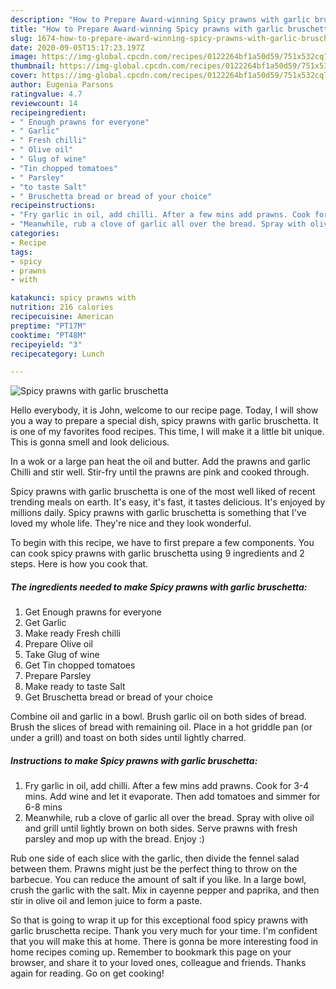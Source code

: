 ```yaml
---
description: "How to Prepare Award-winning Spicy prawns with garlic bruschetta"
title: "How to Prepare Award-winning Spicy prawns with garlic bruschetta"
slug: 1674-how-to-prepare-award-winning-spicy-prawns-with-garlic-bruschetta
date: 2020-09-05T15:17:23.197Z
image: https://img-global.cpcdn.com/recipes/0122264bf1a50d59/751x532cq70/spicy-prawns-with-garlic-bruschetta-recipe-main-photo.jpg
thumbnail: https://img-global.cpcdn.com/recipes/0122264bf1a50d59/751x532cq70/spicy-prawns-with-garlic-bruschetta-recipe-main-photo.jpg
cover: https://img-global.cpcdn.com/recipes/0122264bf1a50d59/751x532cq70/spicy-prawns-with-garlic-bruschetta-recipe-main-photo.jpg
author: Eugenia Parsons
ratingvalue: 4.7
reviewcount: 14
recipeingredient:
- " Enough prawns for everyone"
- " Garlic"
- " Fresh chilli"
- " Olive oil"
- " Glug of wine"
- "Tin chopped tomatoes"
- " Parsley"
- "to taste Salt"
- " Bruschetta bread or bread of your choice"
recipeinstructions:
- "Fry garlic in oil, add chilli. After a few mins add prawns. Cook for 3-4 mins. Add wine and let it evaporate. Then add tomatoes and simmer for 6-8 mins"
- "Meanwhile, rub a clove of garlic all over the bread. Spray with olive oil and grill until lightly brown on both sides. Serve prawns with fresh parsley and mop up with the bread. Enjoy :)"
categories:
- Recipe
tags:
- spicy
- prawns
- with

katakunci: spicy prawns with 
nutrition: 216 calories
recipecuisine: American
preptime: "PT17M"
cooktime: "PT48M"
recipeyield: "3"
recipecategory: Lunch

---
```



![Spicy prawns with garlic bruschetta](https://img-global.cpcdn.com/recipes/0122264bf1a50d59/751x532cq70/spicy-prawns-with-garlic-bruschetta-recipe-main-photo.jpg)

Hello everybody, it is John, welcome to our recipe page. Today, I will show you a way to prepare a special dish, spicy prawns with garlic bruschetta. It is one of my favorites food recipes. This time, I will make it a little bit unique. This is gonna smell and look delicious.

In a wok or a large pan heat the oil and butter. Add the prawns and garlic Chilli and stir well. Stir-fry until the prawns are pink and cooked through.

Spicy prawns with garlic bruschetta is one of the most well liked of recent trending meals on earth. It's easy, it's fast, it tastes delicious. It's enjoyed by millions daily. Spicy prawns with garlic bruschetta is something that I've loved my whole life. They're nice and they look wonderful.


To begin with this recipe, we have to first prepare a few components. You can cook spicy prawns with garlic bruschetta using 9 ingredients and 2 steps. Here is how you cook that.

<!--inarticleads1-->

##### The ingredients needed to make Spicy prawns with garlic bruschetta:

1. Get  Enough prawns for everyone
1. Get  Garlic
1. Make ready  Fresh chilli
1. Prepare  Olive oil
1. Take  Glug of wine
1. Get Tin chopped tomatoes
1. Prepare  Parsley
1. Make ready to taste Salt
1. Get  Bruschetta bread or bread of your choice


Combine oil and garlic in a bowl. Brush garlic oil on both sides of bread. Brush the slices of bread with remaining oil. Place in a hot griddle pan (or under a grill) and toast on both sides until lightly charred. 

<!--inarticleads2-->

##### Instructions to make Spicy prawns with garlic bruschetta:

1. Fry garlic in oil, add chilli. After a few mins add prawns. Cook for 3-4 mins. Add wine and let it evaporate. Then add tomatoes and simmer for 6-8 mins
1. Meanwhile, rub a clove of garlic all over the bread. Spray with olive oil and grill until lightly brown on both sides. Serve prawns with fresh parsley and mop up with the bread. Enjoy :)


Rub one side of each slice with the garlic, then divide the fennel salad between them. Prawns might just be the perfect thing to throw on the barbecue. You can reduce the amount of salt if you like. In a large bowl, crush the garlic with the salt. Mix in cayenne pepper and paprika, and then stir in olive oil and lemon juice to form a paste. 

So that is going to wrap it up for this exceptional food spicy prawns with garlic bruschetta recipe. Thank you very much for your time. I'm confident that you will make this at home. There is gonna be more interesting food in home recipes coming up. Remember to bookmark this page on your browser, and share it to your loved ones, colleague and friends. Thanks again for reading. Go on get cooking!
